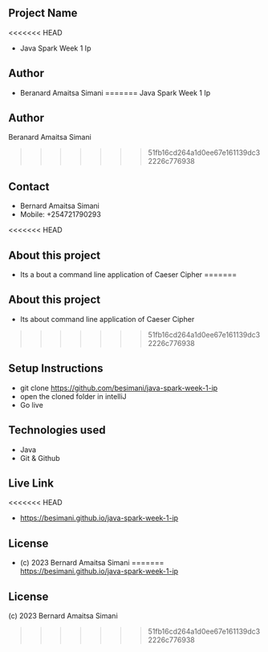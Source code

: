 ## Project Name
<<<<<<< HEAD
- Java Spark Week 1 Ip

## Author
- Beranard Amaitsa Simani
=======
Java Spark Week 1 Ip

## Author
Beranard Amaitsa Simani
>>>>>>> 51fb16cd264a1d0ee67e161139dc32226c776938

## Contact
- Bernard Amaitsa Simani
- Mobile: +254721790293

<<<<<<< HEAD
## About this project
- Its a bout a command line application of Caeser Cipher
=======
## About this project 
- Its about command line application of Caeser Cipher
>>>>>>> 51fb16cd264a1d0ee67e161139dc32226c776938

## Setup Instructions
- git clone https://github.com/besimani/java-spark-week-1-ip
- open the cloned folder in intelliJ
- Go live

## Technologies used
- Java
- Git & Github

## Live Link
<<<<<<< HEAD
- https://besimani.github.io/java-spark-week-1-ip

## License
- (c) 2023 Bernard Amaitsa Simani
=======
https://besimani.github.io/java-spark-week-1-ip

## License
(c) 2023 Bernard Amaitsa Simani
>>>>>>> 51fb16cd264a1d0ee67e161139dc32226c776938
